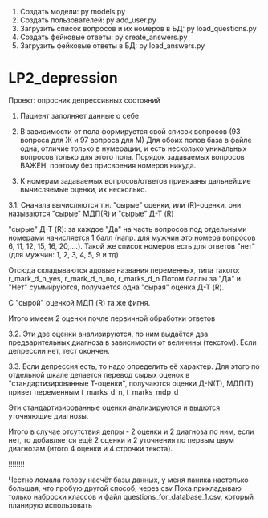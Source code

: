 1. Создать модели:
    py models.py
2. Создать пользователей:
    py add_user.py
3. Загрузить список вопросов и их номеров в БД:
    py load_questions.py
4. Создать фейковые ответы:
    py create_answers.py
5. Загрузить фейковые ответы в БД:
    py load_answers.py








# LP2_depression
Проект: опросник депрессивных состояний

1. Пациент заполняет данные о себе

2. В зависимости от пола формируется свой список вопросов (93 вопроса для Ж и 97 вопроса для М)
    Для обоих полов база в файле одна, отличие только в нумерации, и есть несколько уникальных вопросов только для этого пола.
    Порядок задаваемых вопросов ВАЖЕН, поэтому без присвоения номеров никуда.

3. К номерам задаваемых вопросов/ответов привязаны дальнейшие вычисляемые оценки, их несколько.

3.1. Сначала вычисляются т.н. "сырые" оценки, или (R)-оценки, они называются "сырые" МДП(R) и "сырые" Д-Т (R)

"сырые" Д-Т (R): 
за каждое "Да" на часть вопросов под отдельными номерами начисляется 1 балл (напр. для мужчин это номера вопросов 6, 11, 12, 15, 16, 20,....).
Такой же список номеров есть для ответов "нет" (для мужчин: 1, 2, 3, 4, 5, 9 и тд)

Отсюда складываются адовые названия переменных, типа такого:  r_mark_d_n_yes, r_mark_d_n_no, r_marks_d_n
Потом баллы за "Да" и "Нет" суммируются, получается одна "сырая" оценка Д-Т (R).

С "сырой" оценкой МДП (R) та же фигня.

Итого имеем 2 оценки почле первичной обработки ответов

3.2. Эти две оценки анализируются, по ним выдаётся два предварительных диагноза в зависимости от величины (текстом).
Если депрессии нет, тест окончен.

3.3. Если депрессия есть, то надо определить её характер.
Для этого по отдельной шкале делается перевод сырых оценок в "стандартизированные Т-оценки", 
получаются оценки Д-N(T), МДП(Т) привет переменным t_marks_d_n, t_marks_mdp_d

Эти стандартизированные оценки анализируются и выдются уточняющие диагнозы.


Итого в случае отсутствия депры - 2 оценки и 2 диагноза по ним, если нет, 
то добавляется ещё 2 оценки и 2 уточнения по первым двум диагнозам (итого 4 оценки и 4 строчки текста).


!!!!!!!!

Честно ломала голову насчёт базы данных, у меня паника настолько большая, что пробую другой способ, через csv 
Пока прикладываю только наброски классов и файл questions_for_database_1.csv, который планирую использовать